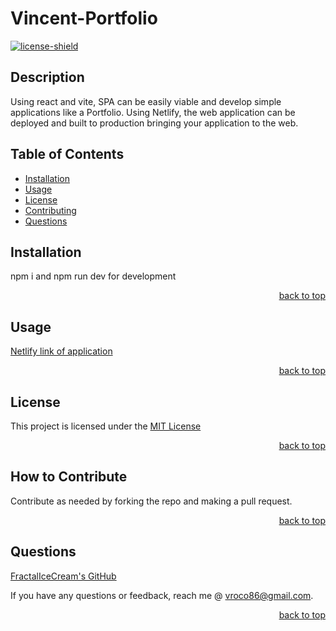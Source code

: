 # Vincent-Portfolio
  [![license-shield]][license-url]

  ## Description
  
  Using react and vite, SPA can be easily viable and develop simple applications like a Portfolio. Using Netlify, the web application can be deployed and built to production bringing your application to the web. 
  
  ## Table of Contents
  
  - [Installation](#installation)
  - [Usage](#usage)
  - [License](#license)
  - [Contributing](#contributing)
  - [Questions](#questions)

  ## Installation
  
  npm i and npm run dev for development

  <p align="right"><a href='#vincent-portfolio'>back to top</a></p>
  
  ## Usage

  [Netlify link of application](https://jolly-lokum-44dea1.netlify.app/)
  
  <p align="right"><a href='#vincent-portfolio'>back to top</a></p>

  ## License
  
  This project is licensed under the [MIT License](https://choosealicense.com/licenses/mit)

  <p align="right"><a href='#vincent-portfolio'>back to top</a></p>

  ## How to Contribute
  
  Contribute as needed by forking the repo and making a pull request.
  
  <p align="right"><a href='#vincent-portfolio'>back to top</a></p>

  ## Questions

  [FractalIceCream's GitHub](https://github.com/FractalIceCream)

  If you have any questions or feedback, reach me @ [vroco86@gmail.com](mailto:vroco86@gmail.com).

  <p align="right"><a href='#vincent-portfolio'>back to top</a></p>

  [license-shield]: https://img.shields.io/badge/LICENSE-MIT-green
  [license-url]: https://choosealicense.com/licenses/mit
